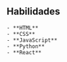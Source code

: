 ## Habilidades

```{.skills style="background-color: #ffcc00; padding: 10px; border-radius: 8px; color: #fff; text-align: center;"}
- **HTML**
- **CSS**
- **JavaScript**
- **Python**
- **React**
